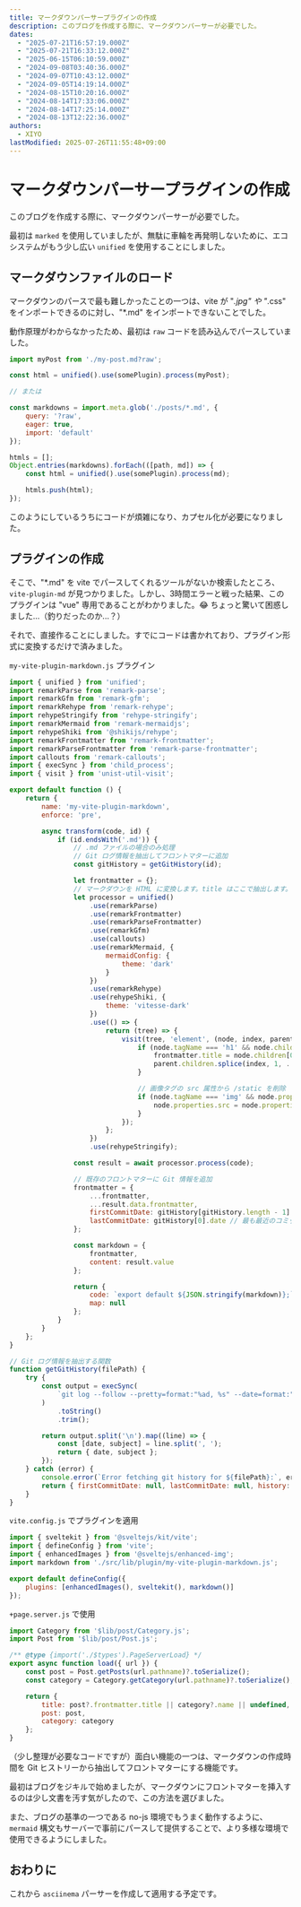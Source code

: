 ```yaml
---
title: マークダウンパーサープラグインの作成
description: このブログを作成する際に、マークダウンパーサーが必要でした。
dates:
  - "2025-07-21T16:57:19.000Z"
  - "2025-07-21T16:33:12.000Z"
  - "2025-06-15T06:10:59.000Z"
  - "2024-09-08T03:40:36.000Z"
  - "2024-09-07T10:43:12.000Z"
  - "2024-09-05T14:19:14.000Z"
  - "2024-08-15T10:20:16.000Z"
  - "2024-08-14T17:33:06.000Z"
  - "2024-08-14T17:25:14.000Z"
  - "2024-08-13T12:22:36.000Z"
authors:
  - XIYO
lastModified: 2025-07-26T11:55:48+09:00
---
```

# マークダウンパーサープラグインの作成

このブログを作成する際に、マークダウンパーサーが必要でした。

最初は `marked` を使用していましたが、無駄に車輪を再発明しないために、エコシステムがもう少し広い `unified` を使用することにしました。

## マークダウンファイルのロード

マークダウンのパースで最も難しかったことの一つは、vite が "*.jpg" や "*.css" をインポートできるのに対し、"*.md" をインポートできないことでした。

動作原理がわからなかったため、最初は `raw` コードを読み込んでパースしていました。

```js
import myPost from './my-post.md?raw';

const html = unified().use(somePlugin).process(myPost);

// または

const markdowns = import.meta.glob('./posts/*.md', {
	query: '?raw',
	eager: true,
	import: 'default'
});

htmls = [];
Object.entries(markdowns).forEach(([path, md]) => {
	const html = unified().use(somePlugin).process(md);

	htmls.push(html);
});
```

このようにしているうちにコードが煩雑になり、カプセル化が必要になりました。

## プラグインの作成

そこで、"*.md" を vite でパースしてくれるツールがないか検索したところ、`vite-plugin-md` が見つかりました。しかし、3時間エラーと戦った結果、このプラグインは "vue" 専用であることがわかりました。😂 ちょっと驚いて困惑しました...（釣りだったのか...？）

それで、直接作ることにしました。すでにコードは書かれており、プラグイン形式に変換するだけで済みました。

`my-vite-plugin-markdown.js` プラグイン

```js
import { unified } from 'unified';
import remarkParse from 'remark-parse';
import remarkGfm from 'remark-gfm';
import remarkRehype from 'remark-rehype';
import rehypeStringify from 'rehype-stringify';
import remarkMermaid from 'remark-mermaidjs';
import rehypeShiki from '@shikijs/rehype';
import remarkFrontmatter from 'remark-frontmatter';
import remarkParseFrontmatter from 'remark-parse-frontmatter';
import callouts from 'remark-callouts';
import { execSync } from 'child_process';
import { visit } from 'unist-util-visit';

export default function () {
	return {
		name: 'my-vite-plugin-markdown',
		enforce: 'pre',

		async transform(code, id) {
			if (id.endsWith('.md')) {
				// .md ファイルの場合のみ処理
				// Git ログ情報を抽出してフロントマターに追加
				const gitHistory = getGitHistory(id);

				let frontmatter = {};
				// マークダウンを HTML に変換します。title はここで抽出します。
				let processor = unified()
					.use(remarkParse)
					.use(remarkFrontmatter)
					.use(remarkParseFrontmatter)
					.use(remarkGfm)
					.use(callouts)
					.use(remarkMermaid, {
						mermaidConfig: {
							theme: 'dark'
						}
					})
					.use(remarkRehype)
					.use(rehypeShiki, {
						theme: 'vitesse-dark'
					})
					.use(() => {
						return (tree) => {
							visit(tree, 'element', (node, index, parent) => {
								if (node.tagName === 'h1' && node.children && node.children.length > 0) {
									frontmatter.title = node.children[0].value || '';
									parent.children.splice(index, 1, ...node.children);
								}

								// 画像タグの src 属性から /static を削除
								if (node.tagName === 'img' && node.properties && node.properties.src) {
									node.properties.src = node.properties.src.replace(/^\/static/, '');
								}
							});
						};
					})
					.use(rehypeStringify);

				const result = await processor.process(code);

				// 既存のフロントマターに Git 情報を追加
				frontmatter = {
					...frontmatter,
					...result.data.frontmatter,
					firstCommitDate: gitHistory[gitHistory.length - 1].date, // 最も古いコミット
					lastCommitDate: gitHistory[0].date // 最も最近のコミット
				};

				const markdown = {
					frontmatter,
					content: result.value
				};

				return {
					code: `export default ${JSON.stringify(markdown)};`,
					map: null
				};
			}
		}
	};
}

// Git ログ情報を抽出する関数
function getGitHistory(filePath) {
	try {
		const output = execSync(
			`git log --follow --pretty=format:"%ad, %s" --date=format:"%Y-%m-%dT%H:%M%z" "${filePath}"`
		)
			.toString()
			.trim();

		return output.split('\n').map((line) => {
			const [date, subject] = line.split(', ');
			return { date, subject };
		});
	} catch (error) {
		console.error(`Error fetching git history for ${filePath}:`, error);
		return { firstCommitDate: null, lastCommitDate: null, history: [] };
	}
}
```

`vite.config.js` でプラグインを適用

```js
import { sveltekit } from '@sveltejs/kit/vite';
import { defineConfig } from 'vite';
import { enhancedImages } from '@sveltejs/enhanced-img';
import markdown from './src/lib/plugin/my-vite-plugin-markdown.js';

export default defineConfig({
	plugins: [enhancedImages(), sveltekit(), markdown()]
});
```

`+page.server.js` で使用

```js
import Category from '$lib/post/Category.js';
import Post from '$lib/post/Post.js';

/** @type {import('./$types').PageServerLoad} */
export async function load({ url }) {
	const post = Post.getPosts(url.pathname)?.toSerialize();
	const category = Category.getCategory(url.pathname)?.toSerialize();

	return {
		title: post?.frontmatter.title || category?.name || undefined,
		post: post,
		category: category
	};
}
```

（少し整理が必要なコードですが）面白い機能の一つは、マークダウンの作成時間を Git ヒストリーから抽出してフロントマターにする機能です。

最初はブログをジキルで始めましたが、マークダウンにフロントマターを挿入するのは少し文書を汚す気がしたので、この方法を選びました。

また、ブログの基準の一つである no-js 環境でもうまく動作するように、`mermaid` 構文もサーバーで事前にパースして提供することで、より多様な環境で使用できるようにしました。

## おわりに

これから `asciinema` パーサーを作成して適用する予定です。

